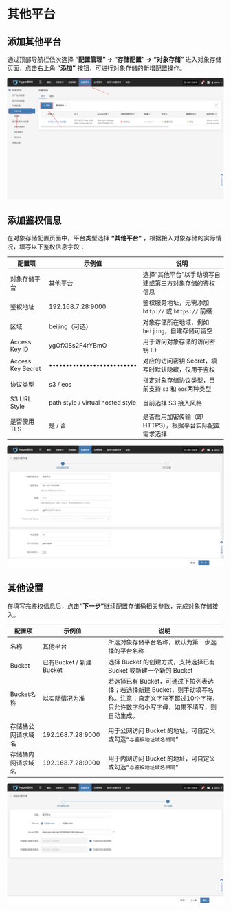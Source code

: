 # **其他平台**

## **添加其他平台**

通过顶部导航栏依次选择 **“配置管理” → “存储配置” → “对象存储”** 进入对象存储页面，点击右上角 **“添加”** 按钮，可进行对象存储的新增配置操作。

![](./images/otherplatforms-addotherplatforms-1.png)

## 添加鉴权信息

在对象存储配置页面中，平台类型选择 **“其他平台”** ，根据接入对象存储的实际情况，填写以下鉴权信息字段：

| 配置项               | 示例值                               | 说明                                    |
| ----------------- | --------------------------------- | ------------------------------------- |
| 对象存储平台            | 其他平台                              | 选择“其他平台”以手动填写自建或第三方对象存储的鉴权信息          |
| 鉴权地址              | 192.168.7.28:9000                 | 鉴权服务地址，无需添加 `http://` 或 `https://` 前缀 |
| 区域                | beijing（可选）                       | 对象存储所在地域，例如 `beijing`，自建存储可留空         |
| Access Key ID     | ygOfXlSs2F4rYBmO                  | 用于访问对象存储的访问密钥 ID                      |
| Access Key Secret | ••••••••••••••••••••••••••        | 对应的访问密钥 Secret，填写时默认隐藏，仅用于鉴权          |
| 协议类型              | s3 / eos                          | 指定对象存储协议类型，目前支持 `s3` 和 `eos`两种类型      |
| S3 URL Style      | path style / virtual hosted style | 当前选择 S3 接入风格                          |
| 是否使用 TLS          | 是 / 否                             | 是否启用加密传输（即 HTTPS），根据平台实际配置需求选择        |

![](./images/otherplatforms-addauthenticationinformation-1.png)

## **其他设置**

在填写完鉴权信息后，点&#x51FB;**“下一步”**&#x7EE7;续配置存储桶相关参数，完成对象存储接入。

| **配置项**   | **示例值**             | **说明**                                                                               |
| --------- | ------------------- | ------------------------------------------------------------------------------------ |
| 名称        | 其他平台                | 所选对象存储平台名称，默认为第一步选择的平台名称                                                             |
| Bucket    | 已有Bucket / 新建Bucket | 选择 Bucket 的创建方式，支持选择已有 Bucket 或新建一个新的 Bucket                                         |
| Bucket名称  | 以实际情况为准             | 若选择已有 Bucket，可通过下拉列表选择；若选择新建 Bucket，则手动填写名称。注意：自定义字符不超过10个字符，只允许数字和小写字母，如果不填写，则自动生成。 |
| 存储桶公网请求域名 | 192.168.7.28:9000   | 用于公网访问 Bucket 的地址，可自定义或勾选`“与鉴权地址域名相同”`                                               |
| 存储桶内网请求域名 | 192.168.7.28:9000   | 用于内网访问 Bucket 的地址，可自定义或勾选`“与鉴权地址域名相同”`                                               |

![](./images/otherplatforms-othersettings-1.png)

